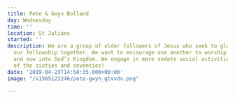 ```yaml
---
title: Pete & Gwyn Bolland
day: Wednesday
time: ''
location: St Julians
started: ''
description: We are a group of older followers of Jesus who seek to glorify Him in
  our fellowship together. We want to encourage one another to worship pray read serve
  and sow into God’s Kingdom. We engage in more sedate social activities to suit children
  of the sixties and seventies!
date: '2019-04-23T14:58:35.000+00:00'
image: "/v1565123246/pete-gwyn_gtvvdv.png"

---
```


